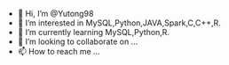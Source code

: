 - 👋 Hi, I’m @Yutong98
- 👀 I’m interested in MySQL,Python,JAVA,Spark,C,C++,R.
- 🌱 I’m currently learning MySQL,Python,R.
- 💞️ I’m looking to collaborate on ...
- 📫 How to reach me ...

<!---
Yutong98/Yutong98 is a ✨ special ✨ repository because its `README.md` (this file) appears on your GitHub profile.
You can click the Preview link to take a look at your changes.
--->
